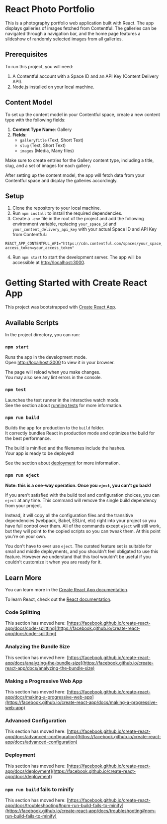 # React Photo Portfolio

This is a photography portfolio web application built with React. The app displays galleries of images fetched from Contentful. The galleries can be navigated through a navigation bar, and the home page features a slideshow of randomly selected images from all galleries.

## Prerequisites

To run this project, you will need:

1. A Contentful account with a Space ID and an API Key (Content Delivery API).
2. Node.js installed on your local machine.

## Content Model

To set up the content model in your Contentful space, create a new content type with the following fields:

1. **Content Type Name**: Gallery
2. **Fields**:
   - `galleryTitle` (Text, Short Text)
   - `slug` (Text, Short Text)
   - `images` (Media, Many files)

Make sure to create entries for the Gallery content type, including a title, slug, and a set of images for each gallery.

After setting up the content model, the app will fetch data from your Contentful space and display the galleries accordingly.

## Setup

1. Clone the repository to your local machine.
2. Run `npm install` to install the required dependencies.
3. Create a `.env` file in the root of the project and add the following environment variable, replacing `your_space_id` and `your_content_delivery_api_key` with your actual Space ID and API Key from Contentful.:

```
REACT_APP_CONTENTFUL_API="https://cdn.contentful.com/spaces/your_space_id/entries?access_token=your_access_token"
```

4. Run `npm start` to start the development server. The app will be accessible at [http://localhost:3000](http://localhost:3000).


# Getting Started with Create React App

This project was bootstrapped with [Create React App](https://github.com/facebook/create-react-app).

## Available Scripts

In the project directory, you can run:

### `npm start`

Runs the app in the development mode.\
Open [http://localhost:3000](http://localhost:3000) to view it in your browser.

The page will reload when you make changes.\
You may also see any lint errors in the console.

### `npm test`

Launches the test runner in the interactive watch mode.\
See the section about [running tests](https://facebook.github.io/create-react-app/docs/running-tests) for more information.

### `npm run build`

Builds the app for production to the `build` folder.\
It correctly bundles React in production mode and optimizes the build for the best performance.

The build is minified and the filenames include the hashes.\
Your app is ready to be deployed!

See the section about [deployment](https://facebook.github.io/create-react-app/docs/deployment) for more information.

### `npm run eject`

**Note: this is a one-way operation. Once you `eject`, you can't go back!**

If you aren't satisfied with the build tool and configuration choices, you can `eject` at any time. This command will remove the single build dependency from your project.

Instead, it will copy all the configuration files and the transitive dependencies (webpack, Babel, ESLint, etc) right into your project so you have full control over them. All of the commands except `eject` will still work, but they will point to the copied scripts so you can tweak them. At this point you're on your own.

You don't have to ever use `eject`. The curated feature set is suitable for small and middle deployments, and you shouldn't feel obligated to use this feature. However we understand that this tool wouldn't be useful if you couldn't customize it when you are ready for it.

## Learn More

You can learn more in the [Create React App documentation](https://facebook.github.io/create-react-app/docs/getting-started).

To learn React, check out the [React documentation](https://reactjs.org/).

### Code Splitting

This section has moved here: [https://facebook.github.io/create-react-app/docs/code-splitting](https://facebook.github.io/create-react-app/docs/code-splitting)

### Analyzing the Bundle Size

This section has moved here: [https://facebook.github.io/create-react-app/docs/analyzing-the-bundle-size](https://facebook.github.io/create-react-app/docs/analyzing-the-bundle-size)

### Making a Progressive Web App

This section has moved here: [https://facebook.github.io/create-react-app/docs/making-a-progressive-web-app](https://facebook.github.io/create-react-app/docs/making-a-progressive-web-app)

### Advanced Configuration

This section has moved here: [https://facebook.github.io/create-react-app/docs/advanced-configuration](https://facebook.github.io/create-react-app/docs/advanced-configuration)

### Deployment

This section has moved here: [https://facebook.github.io/create-react-app/docs/deployment](https://facebook.github.io/create-react-app/docs/deployment)

### `npm run build` fails to minify

This section has moved here: [https://facebook.github.io/create-react-app/docs/troubleshooting#npm-run-build-fails-to-minify](https://facebook.github.io/create-react-app/docs/troubleshooting#npm-run-build-fails-to-minify)
